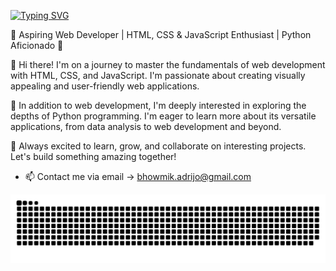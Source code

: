 [![Typing SVG](https://readme-typing-svg.demolab.com/?Font=Fira+Code&size=36&lines=Hi,I+am+Adrijo+Bhowmik)](https://git.io/typing-svg)

🌟 Aspiring Web Developer | HTML, CSS & JavaScript Enthusiast | Python Aficionado 🌟

👋 Hi there! I'm on a journey to master the fundamentals of web development with HTML, CSS, and JavaScript. I'm passionate about creating visually appealing and user-friendly web applications.

🚀 In addition to web development, I'm deeply interested in exploring the depths of Python programming. I'm eager to learn more about its versatile applications, from data analysis to web development and beyond.

🌱 Always excited to learn, grow, and collaborate on interesting projects. Let's build something amazing together!

- 📫 Contact me via email -> bhowmik.adrijo@gmail.com

<!---
Adi-starkyy/Adi-starkyy is a ✨ special ✨ repository because its `README.md` (this file) appears on your GitHub profile.
You can click the Preview link to take a look at your changes.
--->

<picture>
  <source
    media="(prefers-color-scheme: dark)"
    srcset="https://raw.githubusercontent.com/platane/snk/output/github-contribution-grid-snake-dark.svg"
  />
  <source
    media="(prefers-color-scheme: light)"
    srcset="https://raw.githubusercontent.com/platane/snk/output/github-contribution-grid-snake.svg"
  />
  <img
    alt="github contribution grid snake animation"
    src="https://raw.githubusercontent.com/platane/snk/output/github-contribution-grid-snake.svg"
  />
</picture>
